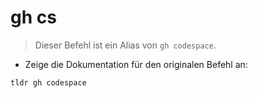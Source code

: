 # gh cs

> Dieser Befehl ist ein Alias von  `gh codespace`.

- Zeige die Dokumentation für den originalen Befehl an:

`tldr gh codespace`
